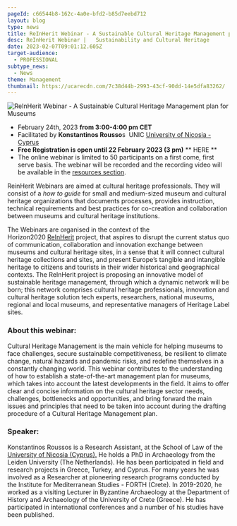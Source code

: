 ```yaml
---
pageId: c66544b8-162c-4a0e-bfd2-b85d7eebd712
layout: blog
type: news
title: ReInHerit Webinar - A Sustainable Cultural Heritage Management plan for Museums
desc: ReInHerit Webinar |   Sustainability and Cultural Heritage
date: 2023-02-07T09:01:12.605Z
target-audience:
  - PROFESSIONAL
subtype_news:
  - News
theme: Management
thumbnail: https://ucarecdn.com/7c38d44b-2993-43cf-90dd-14e5dfa83262/
---
```



![ReInHerit Webinar - A Sustainable Cultural Heritage Management plan for Museums](https://ucarecdn.com/1764ea45-f971-48a8-b574-4881abad8c5b/ "ReInHerit Webinar - A Sustainable Cultural Heritage Management plan for Museums")

* February 24th, 2023 **from 3:00-4:00 pm CET** 
* Facilitated by **Konstantinos Rousso**s  UNIC [University of Nicosia -  ](https://www.unic.ac.cy)[Cyprus](https://www.unic.ac.cy)
* **Free Registration is open until 22 February 2023 (3 pm)** \*\* HERE \*\*
* The online webinar is limited to 50 participants on a first come, first serve basis. The webinar will be recorded and the recording video will be available in the [resources section](https://reinherit-hub.eu/webinars).

ReinHerit Webinars are aimed at cultural heritage professionals. They will consist of a *how to guide* for small and medium-sized museum and cultural heritage organizations that documents processes, provides instruction, technical requirements and best practices for co-creation and collaboration between museums and cultural heritage institutions.

The Webinars are organised in the context of the  Horizon2020 [ReInHerit](https://www.reinherit.eu) project, that aspires to disrupt the current status quo of communication, collaboration and innovation exchange between museums and cultural heritage sites, in a sense that it will connect cultural heritage collections and sites, and present Europe’s tangible and intangible heritage to citizens and tourists in their wider historical and geographical contexts. The ReInHerit project is proposing an innovative model of sustainable heritage management, through which a dynamic network will be born; this network comprises cultural heritage professionals, innovation and cultural heritage solution tech experts, researchers, national museums, regional and local museums, and representative managers of Heritage Label sites. 

### About this webinar:

Cultural Heritage Management is the main vehicle for helping museums to face challenges, secure sustainable competitiveness, be resilient to climate change, natural hazards and pandemic risks, and redefine themselves in a constantly changing world. This webinar contributes to the understanding of how to establish a state-of-the-art management plan for museums, which takes into account the latest developments in the field. It aims to offer clear and concise information on the cultural heritage sector needs, challenges, bottlenecks and opportunities, and bring forward the main issues and principles that need to be taken into account during the drafting procedure of a Cultural Heritage Management plan. 

### Speaker:

Konstantinos Roussos is a Research Assistant, at the School of Law of the [University of Nicosia (Cyprus).](https://www.unic.ac.cy) He holds a PhD in Archaeology from the Leiden University (The Netherlands). He has been participated in field and research projects in Greece, Turkey, and Cyprus. For many years he was involved as a Researcher at pioneering research programs conducted by the Institute for Mediterranean Studies - FORTH (Crete). In 2019-2020, he worked as a visiting Lecturer in Byzantine Archaeology at the Department of History and Archaeology of the University of Crete (Greece). He has participated in international conferences and a number of his studies have been published.
